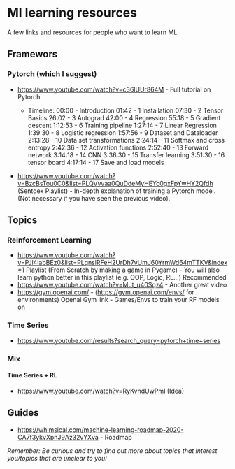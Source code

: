 # Ml learning resources
A few links and resources for people who want to learn ML.

## Framewors
### Pytorch (which I suggest)
- https://www.youtube.com/watch?v=c36lUUr864M - Full tutorial on Pytorch.
  - Timeline:
    00:00 - Introduction
    01:42 - 1 Installation
    07:30 - 2 Tensor Basics
    26:02 - 3 Autograd
    42:00 - 4 Regression
    55:18 - 5 Gradient descent
    1:12:53 - 6 Training pipeline
    1:27:14 - 7 Linear Regression
    1:39:30 - 8 Logistic regression
    1:57:56 - 9 Dataset and Dataloader
    2:13:28 - 10 Data set transformations
    2:24:14 - 11 Softmax and cross entropy
    2:42:36 - 12 Activation functions
    2:52:40 - 13 Forward network
    3:14:18 - 14 CNN
    3:36:30 - 15 Transfer learning
    3:51:30 - 16 tensor board
    4:17:14 - 17 Save and load models

- https://www.youtube.com/watch?v=BzcBsTou0C0&list=PLQVvvaa0QuDdeMyHEYc0gxFpYwHY2Qfdh (Sentdex Playlist) - In-depth explanation of training a Pytorch model. (Not necessary if you have seen the previous video).

## Topics
### Reinforcement Learning
- https://www.youtube.com/watch?v=PJl4iabBEz0&list=PLqnslRFeH2UrDh7vUmJ60YrmWd64mTTKV&index=1 Playlist (From Scratch by making a game in Pygame) - You will also learn python better in this playlist (e.g. OOP, Logic, RL...) Recommended
- https://www.youtube.com/watch?v=Mut_u40Sqz4 - Another great video
- https://gym.openai.com/ - (https://gym.openai.com/envs/ for environments) Openai Gym link - Games/Envs to train your RF models on

### Time Series
- https://www.youtube.com/results?search_query=pytorch+time+series

### Mix
#### Time Series + RL
- https://www.youtube.com/watch?v=RyKvndUwPmI (Idea)

## Guides
- https://whimsical.com/machine-learning-roadmap-2020-CA7f3ykvXpnJ9Az32vYXva - Roadmap

_Remember: Be curious and try to find out more about topics that interest you/topics that are unclear to you!_
